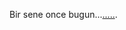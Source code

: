 <html>
	<head>

  <meta http-equiv="refresh" content="5; URL=https://youtu.be/YD-dvj5awec" />
</head>
<body>
  <p>Bir sene once bugun...<a href="https://youtu.be/YD-dvj5awec">.....</a>.</p>
</body>
	
</html>
